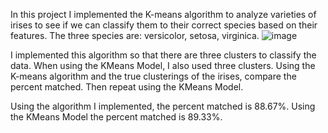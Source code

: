 In this project I implemented the K-means algorithm to analyze varieties of irises to see if we can classify them to their correct species based on their features.
The three species are: versicolor, setosa, virginica.
![image](https://user-images.githubusercontent.com/82615844/163733975-3cbd7170-7486-4f88-87ed-0f2ed9f3800a.png)

I implemented this algorithm so that there are three clusters to classify the data. When using the KMeans Model, I also used three clusters.
Using the K-means algorithm and the true clusterings of the irises, compare the percent matched. 
Then repeat using the KMeans Model.

Using the algorithm I implemented, the percent matched is 88.67%. Using the KMeans Model the percent matched is 89.33%. 
